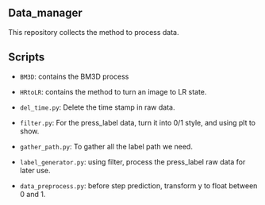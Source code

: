 ## Data_manager

This repository collects the method to process data.

## Scripts

* `BM3D`: contains the BM3D process

* `HRtoLR`: contains the method to turn an image to LR state.

* `del_time.py`: Delete the time stamp in raw data.

* `filter.py`: For the press_label data, turn it into 0/1 style, and using plt to show.

* `gather_path.py`: To gather all the label path we need.

* `label_generator.py`: using filter, process the press_label raw data for later use.

* `data_preprocess.py`: before step prediction, transform y to float between 0 and 1.